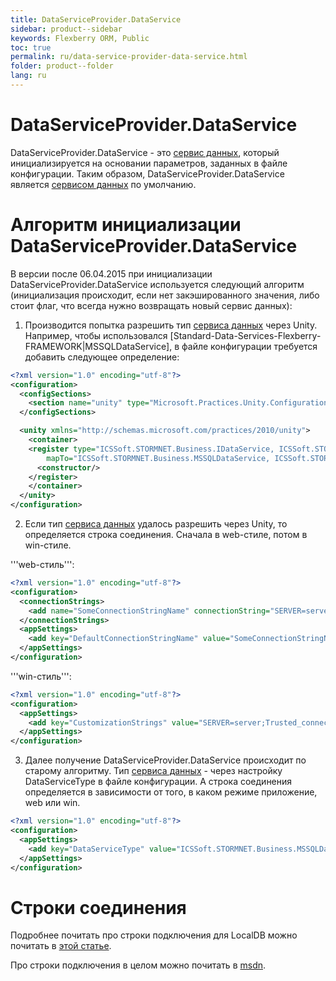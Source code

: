 ```yaml
---
title: DataServiceProvider.DataService
sidebar: product--sidebar
keywords: Flexberry ORM, Public
toc: true
permalink: ru/data-service-provider-data-service.html
folder: product--folder
lang: ru
---
```


# DataServiceProvider.DataService
DataServiceProvider.DataService - это [сервис данных](data-service.html), который инициализируется на основании параметров, заданных в файле конфигурации. Таким образом, DataServiceProvider.DataService является [сервисом данных](data-service.html) по умолчанию.

# Алгоритм инициализации DataServiceProvider.DataService
В версии после 06.04.2015 при инициализации DataServiceProvider.DataService используется следующий алгоритм (инициализация происходит, если нет закэшированного значения, либо стоит флаг, что всегда нужно возвращать новый сервис данных):

1. Производится попытка разрешить тип [сервиса данных](data-service.html) через Unity. Например, чтобы использовался [Standard-Data-Services-Flexberry-FRAMEWORK|MSSQLDataService], в файле конфигурации требуется добавить следующее определение:
```xml
<?xml version="1.0" encoding="utf-8"?>
<configuration>
  <configSections>
    <section name="unity" type="Microsoft.Practices.Unity.Configuration.UnityConfigurationSection, Microsoft.Practices.Unity.Configuration"/>
  </configSections>

  <unity xmlns="http://schemas.microsoft.com/practices/2010/unity">
    <container>
    <register type="ICSSoft.STORMNET.Business.IDataService, ICSSoft.STORMNET.Business"
        mapTo="ICSSoft.STORMNET.Business.MSSQLDataService, ICSSoft.STORMNET.Business.MSSQLDataService">
      <constructor/>
    </register>
    </container>
  </unity>
</configuration>
```
2. Если тип [сервиса данных](data-service.html) удалось разрешить через Unity, то определяется строка соединения. Сначала в web-стиле, потом в win-стиле.

'''web-стиль''':
```xml
<?xml version="1.0" encoding="utf-8"?>
<configuration>
  <connectionStrings>
    <add name="SomeConnectionStringName" connectionString="SERVER=server;Trusted_connection=yes;DATABASE=dbname;" />
  </connectionStrings>
  <appSettings>
    <add key="DefaultConnectionStringName" value="SomeConnectionStringName"/>
  </appSettings>
</configuration>
```

'''win-стиль''':
```xml
<?xml version="1.0" encoding="utf-8"?>
<configuration>
  <appSettings>
    <add key="CustomizationStrings" value="SERVER=server;Trusted_connection=yes;DATABASE=dbname;"/>
  </appSettings>
</configuration>
```

3. Далее получение DataServiceProvider.DataService происходит по старому алгоритму. Тип [сервиса данных](data-service.html) - через настройку DataServiceType в файле конфигурации. А строка соединения определяется в зависимости от того, в каком режиме приложение, web или win.
```xml
<?xml version="1.0" encoding="utf-8"?>
<configuration>
  <appSettings>
    <add key="DataServiceType" value="ICSSoft.STORMNET.Business.MSSQLDataService, ICSSoft.STORMNET.Business.MSSQLDataService" />
  </appSettings>
</configuration>
```

# Строки соединения
Подробнее почитать про строки подключения для LocalDB можно почитать в [этой статье](Flexberry-tool-and-s-q-l-express-local-d-b.html).

Про строки подключения в целом можно почитать в [msdn](https://msdn.microsoft.com/ru-ru/library/ms254500(v=vs.110).aspx).
